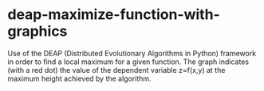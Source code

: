 # deap-maximize-function-with-graphics
Use of the DEAP (Distributed Evolutionary Algorithms in Python) framework in order to find a local maximum for a given function. The graph indicates (with a red dot) the value of the dependent variable z=f(x,y) at the maximum height achieved by the algorithm.
